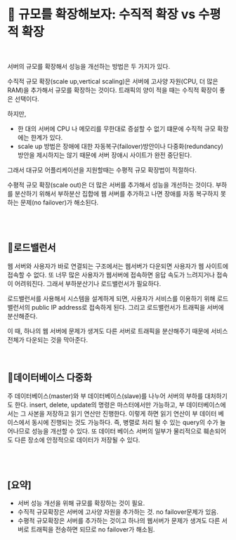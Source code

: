 # 📌 규모를 확장해보자: 수직적 확장 vs 수평적 확장
<br>

서버의 규모를 확장해서 성능을 개선하는 방법은 두 가지가 있다.
    
수직적 규모 확장(scale up,vertical scaling)은 서버에 고사양 자원(CPU, 더 많은 RAM)을 추가해서 규모를 확장하는 것이다.
트래픽의 양이 적을 때는 수직적 확장이 좋은 선택이다.

하지만, 

- 한 대의 서버에 CPU 나 메모리를 무한대로 증설할 수 없기 떄문에 수직적 규모 확장에는 한계가 있다.
- scale up 방법은 장애에 대한 자동복구(failover)방안이나 다중화(redundancy)방안을 제시하지는 않기 때문에 서버 장애시 사이트가 완전 중단된다.

그래서 대규모 어플리케이션을 지원할때는 수평적 규모 확장법이 적절하다.

수평적 규모 확장(scale out)은 더 많은 서버를 추가해서 성능을 개선하는 것이다.
부하를 분산하기 위해서 부하분산 집합에 웹 서버를 추가하고 나면 장애를 자동 복구하지 못하는 문제(no failover)가 해소된다. 

<br>
</br>

## 📌로드밸런서

웹 서버와 사용자가 바로 연결되는 구조에서는 웹서버가 다운되면 사용자가 웹 사이트에 접속할 수 없다.
또 너무 많은 사용자가 웹서버에 접속하면 응답 속도가 느려지거나 접속이 어려워진다.
그래서 부하분산기나 로드밸런서가 필요하다.

로드밸런서를 사용해서 시스템을 설계하게 되면, 사용자가 서비스를 이용하기 위해 로드밸런서의 public IP address로 접속하게 된다.
그리고 로드밸런서가 트래픽을 서버에 분산해준다.

이 때, 하나의 웹 서버에 문제가 생겨도 다른 서버로 트래픽을 분산해주기 때문에 서비스 전체가 다운되는 것을 막아준다.

<br>

## 📌데이터베이스 다중화

주 데이터베이스(master)와 부 데이터베이스(slave)를 나누어 서버의 부하를 대처하기도 한다. 
insert, delete, update의 명령은 마스터에서만 가능하고, 부 데이터베이스에서는 그 사본을 저장하고 읽기 연산만 진행한다. 
이렇게 하면 읽기 연산이 부 데이터 베이스에서 동시에 진행되는 것도 가능하다.
즉, 병렬로 처리 될 수 있는 query의 수가 늘어나므로 성능을 개선할 수 있다.
또 데이터 베이스 서버의 일부가 물리적으로 훼손되어도 다른 장소에 안정적으로 데이터가 저장될 수 있다. 


<br>
<br>

## [요약]

- 서버 성능 개선을 위해 규모를 확장하는 것이 필요.
- 수직적 규모확장은 서버에 고사양 자원을 추가하는 것. no failover문제가 있음.
- 수평적 규모확장은 서버를 추가하는 것이고 하나의 웹서버가 문제가 생겨도 다른 서버로 트래픽을 전송하면 되므로 no failover가 해소됨.



